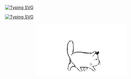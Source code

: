 [![Typing SVG](https://readme-typing-svg.demolab.com?font=Fira+Code&weight=600&size=40&pause=1000&color=000000&center=true&vCenter=true&random=false&width=1700&height=60&lines=%E3%81%93%E3%82%93%E3%81%AB%E3%81%A1%E3%81%AF)](https://git.io/typing-svg)

[![Typing SVG](https://readme-typing-svg.demolab.com?font=Fira+Code&weight=600&size=40&pause=1000&color=FFFFFF&center=true&vCenter=true&random=false&width=1700&height=60&lines=%E3%81%93%E3%82%93%E3%81%AB%E3%81%A1%E3%81%AF)](https://git.io/typing-svg)



<p align="center">
    <img width="300" src="https://github.com/yoongtaufoo/yoongtaufoo/blob/main/output-onlinegiftools.gif" alt="Cat"/>
</p>


<!--
**yoongtaufoo/yoongtaufoo** is a ✨ _special_ ✨ repository because its `README.md` (this file) appears on your GitHub profile.

Here are some ideas to get you started:

- 🔭 I’m currently working on ...
- 🌱 I’m currently learning ...
- 👯 I’m looking to collaborate on ...
- 🤔 I’m looking for help with ...
- 💬 Ask me about ...
- 📫 How to reach me: ...
- 😄 Pronouns: ...
- ⚡ Fun fact: ...
-->
